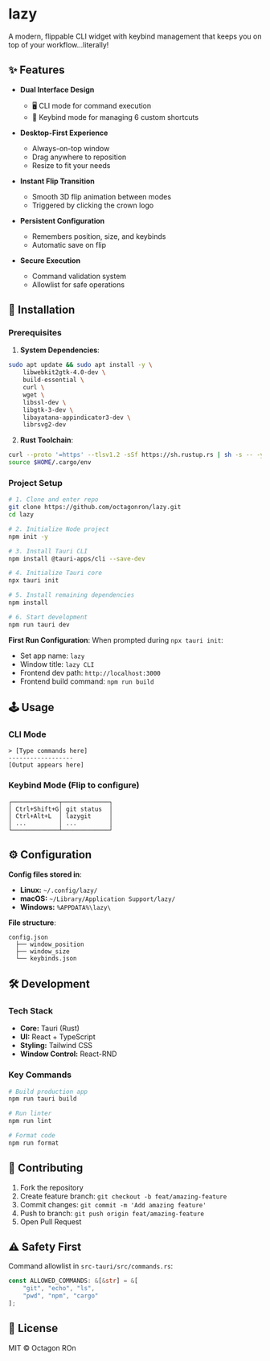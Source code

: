 # lazy

A modern, flippable CLI widget with keybind management that keeps you on top of your workflow...literally!

## ✨ Features

- **Dual Interface Design**
  - 🖥️ CLI mode for command execution
  - 🎹 Keybind mode for managing 6 custom shortcuts

- **Desktop-First Experience**
  - Always-on-top window
  - Drag anywhere to reposition
  - Resize to fit your needs

- **Instant Flip Transition**
  - Smooth 3D flip animation between modes
  - Triggered by clicking the crown logo

- **Persistent Configuration**
  - Remembers position, size, and keybinds
  - Automatic save on flip

- **Secure Execution**
  - Command validation system
  - Allowlist for safe operations

## 🚀 Installation

### Prerequisites

1. **System Dependencies**:
```bash
sudo apt update && sudo apt install -y \
    libwebkit2gtk-4.0-dev \
    build-essential \
    curl \
    wget \
    libssl-dev \
    libgtk-3-dev \
    libayatana-appindicator3-dev \
    librsvg2-dev
```

2. **Rust Toolchain**:
```bash
curl --proto '=https' --tlsv1.2 -sSf https://sh.rustup.rs | sh -s -- -y
source $HOME/.cargo/env
```

### Project Setup
```bash
# 1. Clone and enter repo
git clone https://github.com/octagonron/lazy.git
cd lazy

# 2. Initialize Node project
npm init -y

# 3. Install Tauri CLI
npm install @tauri-apps/cli --save-dev

# 4. Initialize Tauri core
npx tauri init

# 5. Install remaining dependencies
npm install

# 6. Start development
npm run tauri dev
```

**First Run Configuration**: When prompted during `npx tauri init`:
- Set app name: `lazy`
- Window title: `lazy CLI`
- Frontend dev path: `http://localhost:3000`
- Frontend build command: `npm run build`

## 🕹️ Usage

### CLI Mode
```text
> [Type commands here]
------------------
[Output appears here]
```

### Keybind Mode (Flip to configure)
```text
┌─────────────┬─────────────┐
│ Ctrl+Shift+G│ git status  │
│ Ctrl+Alt+L  │ lazygit     │
│ ...         │ ...         │
└─────────────┴─────────────┘
```

## ⚙️ Configuration

**Config files stored in**:
- **Linux:** `~/.config/lazy/`
- **macOS:** `~/Library/Application Support/lazy/`
- **Windows:** `%APPDATA%\lazy\`

**File structure**:
```text
config.json
  ├── window_position
  ├── window_size
  └── keybinds.json
```

## 🛠️ Development

### Tech Stack
- **Core:** Tauri (Rust)
- **UI:** React + TypeScript
- **Styling:** Tailwind CSS
- **Window Control:** React-RND

### Key Commands
```bash
# Build production app
npm run tauri build

# Run linter
npm run lint

# Format code
npm run format
```

## 🤝 Contributing

1. Fork the repository
2. Create feature branch: `git checkout -b feat/amazing-feature`
3. Commit changes: `git commit -m 'Add amazing feature'`
4. Push to branch: `git push origin feat/amazing-feature`
5. Open Pull Request

## ⚠️ Safety First

Command allowlist in `src-tauri/src/commands.rs`:
```rust
const ALLOWED_COMMANDS: &[&str] = &[
    "git", "echo", "ls", 
    "pwd", "npm", "cargo"
];
```

## 📜 License

MIT © Octagon ROn
